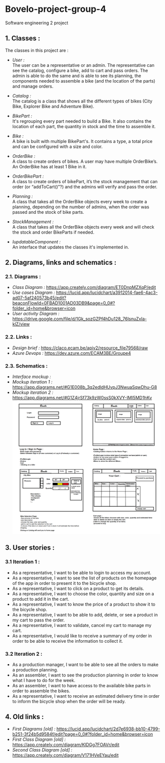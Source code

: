 # **Bovelo-project-group-4**  

Software engineering 2 project


## **1. Classes :**  

The classes in this project are :

- *User :*  
The user can be a representative or an admin. The representative can see the catalog, configure a bike, add to cart and pass orders. The admin is able to do the same and is able to see its planning, the components needed to assemble a bike (and the location of the parts) and manage orders.

- *Catalog :*  
The catalog is a class that shows all the different types of bikes (City Bike, Explorer Bike and Adventure Bike).

- *BikePart :*  
It's regrouping every part needed to build a Bike. It also contains the location of each part, the quantity in stock and the time to assemble it.

- *Bike :*  
A bike is built with multiple BikePart's. It contains a type, a total price and can be configured with a size and color.

- *OrderBike :*  
A class to create orders of bikes. A user may have multiple OrderBike’s. An OrderBike has at least 1 Bike in it. 

- *OrderBikePart :*  
A class to create orders of bikePart, it’s the stock management that can order (or “addToCart()”?) and the admins will verify and pass the order.

- *Planning :*  
A class that takes all the OrderBike objects every week to create a planning, depending on the number of admins, when the order was passed and the stock of bike parts.

- *StockManagement :*  
A class that takes all the OrderBike objects every week and will check the stock and order BikeParts if needed. 

- *IupdatableComponent :*  
An interface that updates the classes it's implemented in.


## **2. Diagrams, links and schematics :**  

### **2.1. Diagrams :**  
- *Class Diagram :* https://app.creately.com/diagram/ET0DnpMZXqP/edit
- *Use cases Diagram :* https://lucid.app/lucidchart/a3912014-fae6-4ac3-ad07-5af240573b45/edit?beaconFlowId=0FBAD1001AD03DB9&page=0_0#?folder_id=home&browser=icon
- *User activity Diagram :* https://drive.google.com/file/d/1Gk_sozGZPf4hDu128_76lsnuZxIa-klZ/view  

### **2.2. Links :**  
- *Design brief :* https://claco.ecam.be/apiv2/resource_file79568/raw
- *Azure Devops :* https://dev.azure.com/ECAM3BE/Groupe4  

### **2.3. Schematics :**  
- *Interface mockup :*  
- *Mockup iteration 1 :* https://app.diagrams.net/#G1E008b_3q2edldHUvpJ3NwuaSqwDhu-G8
- *Mockup iteration 2 :* https://app.diagrams.net/#G1Z4jrSf73k9zW0ssS0kXVY-IMI5MD1hKv
![](Documents/Mockupv2.png)


## **3. User stories :**

###  **3.1 Iteration 1 :**  

- As a representative, I want to be able to login to access my account.  
- As a representative, I want to see the list of products on the homepage of the app in order to present it to the bicycle shop.
- As a representative, I want to click on a product to get its details.
- As a representative, I want to choose the color, quantity and size on a product to add it in the cart.
- As a representative, I want to know the price of a product to show it to the bicycle shop.
- As a representative, I want to be able to add, delete, or see a product in my cart to pass the order.
- As a representative, I want to validate, cancel my cart to manage my cart.
- As a representative, I would like to receive a summary of my order in order to be able to receive the information to collect it.

###  **3.2 Iteration 2 :**  

- As a production manager, I want to be able to see all the orders to make a production planning.
- As an assembler, I want to see the production planning in order to know what I have to do for the week.
- As an assembler, I want to have access to the available bike parts in order to assemble the bikes.
- As a representative, I want to receive an estimated delivery time in order to inform the bicycle shop when the order will be ready.

## **4. Old links :**  

- *First Diagrams [old] :* https://lucid.app/lucidchart/2d7e6938-bb10-4799-b251-3f24b5d9584f/edit?page=0_0#?folder_id=home&browser=icon  
- *First Class Diagram [old] :* https://app.creately.com/diagram/KlDGg7FOAVr/edit
- *Second Class Diagram [old] :* https://app.creately.com/diagram/V171HVeEYau/edit


